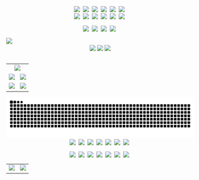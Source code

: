 <!-- tecnologias -->
<div align="center">
  <img src="https://img.shields.io/badge/-JavaScript-0D1117?style=for-the-badge&logo=javascript&logoColor=F7DF1E" />&nbsp;
  <img src="https://img.shields.io/badge/-TypeScript-0D1117?style=for-the-badge&logo=typescript&logoColor=3178C6" />&nbsp;
  <img src="https://img.shields.io/badge/-React-0D1117?style=for-the-badge&logo=react&logoColor=61DAFB" />&nbsp;
  <img src="https://img.shields.io/badge/-React%20Native-0D1117?style=for-the-badge&logo=react&logoColor=61DAFB" />&nbsp;
  <img src="https://img.shields.io/badge/-Flutter-0D1117?style=for-the-badge&logo=flutter&logoColor=02569B" />&nbsp;
  <img src="https://img.shields.io/badge/-TailwindCSS-0D1117?style=for-the-badge&logo=tailwindcss&logoColor=38B2AC" />&nbsp;
  <br>
<img src="https://img.shields.io/badge/-Java-0D1117?style=for-the-badge&logo=openjdk&logoColor=ED8B00" />&nbsp;
<img src="https://img.shields.io/badge/-Spring-0D1117?style=for-the-badge&logo=spring&logoColor=6DB33F" />&nbsp;
<img src="https://img.shields.io/badge/-Node.js-0D1117?style=for-the-badge&logo=node.js&logoColor=339933" />&nbsp;
<img src="https://img.shields.io/badge/-Python-0D1117?style=for-the-badge&logo=python&logoColor=3776AB" />&nbsp;
<img src="https://img.shields.io/badge/-Django-0D1117?style=for-the-badge&logo=django&logoColor=092E20" />&nbsp;
<img src="https://img.shields.io/badge/-C-0D1117?style=for-the-badge&logo=c&logoColor=A8B9CC" />&nbsp;
  <br>

<img src="https://img.shields.io/badge/-MySQL-0D1117?style=for-the-badge&logo=mysql&logoColor=4479A1" />&nbsp;
<img src="https://img.shields.io/badge/-PostgreSQL-0D1117?style=for-the-badge&logo=postgresql&logoColor=4169E1" />&nbsp;
<img src="https://img.shields.io/badge/-MongoDB-0D1117?style=for-the-badge&logo=mongodb&logoColor=47A248" />&nbsp;
<img src="https://img.shields.io/badge/-Docker-0D1117?style=for-the-badge&logo=docker&logoColor=2496ED" />&nbsp;

</div>

<!-- animação de texto -->
<a href="https://github.com/n33miaz">
  <img src="https://readme-typing-svg.herokuapp.com/?color=762075&size=35&center=true&vCenter=true&width=1000&lines=Hey,+my+name+is+Neemias,+how+are+you?;Olá,+me+chamo+Neemias,+tudo+tranquilo?;I'm+a+Systems+Development+technician;Sou+técnico+em+Desenvolvimento+de+Sistemas;Currently+working+as+a+Junior+Dev;Atualmente+trabalhando+como+Dev+Júnior;" />
</a>

<!-- contatos -->
<div align="center">
    <a href="https://www.linkedin.com/in/neemiasmanso/" target="_blank"><img src="https://img.shields.io/badge/LinkedIn-0077B5?style=for-the-badge&logo=linkedin&logoColor=white" /></a>
    <a href="mailto:ncormino@gmail.com" target="_blank"><img src="https://img.shields.io/badge/-Gmail-FF0000?style=for-the-badge&logo=gmail&logoColor=white" /></a>
    <a href="https://www.instagram.com/lele_mias/" target="_blank"><img src="https://img.shields.io/badge/-Instagram-E4405F?style=for-the-badge&logo=instagram&logoColor=white" /></a>
</div>

<br>

<!-- graficos -->
<table width="100%" align="center" cellpadding="8" cellspacing="0">
  <tr width="100%">
    <td colspan="2" align="center">
      <img width="100%" src="https://github-readme-activity-graph.vercel.app/graph?username=n33miaz&bg_color=0d1117&color=c9d1d9&line=762075&point=762075&area=true&hide_border=true&border_radius=10" />
    </td>
  </tr>
  
  <tr width="100%">
    <td width="50%" align="center">
      <img width="100%" src="https://github-readme-streak-stats.herokuapp.com/?user=n33miaz&theme=tokyonight&hide_border=true&background=0D1117&stroke=762075&ring=762075&fire=762075&currStreakNum=c9d1d9&sideNums=c9d1d9&sideLabels=c9d1d9&dates=c9d1d9" />
    </td>
    <td width="50%" align="center">
      <img width="80%" src="https://github-profile-trophy.vercel.app/?username=n33miaz&theme=dracula&no-frame=true&no-bg=true&margin-w=15&margin-h=15&column=4&row=2" />
    </td>
  </tr>

  <tr width="100%">
    <td width="50%" align="center">
      <img width="100%" src="https://github-readme-stats.vercel.app/api?username=n33miaz&show_icons=true&count_private=true&hide_border=true&title_color=762075&icon_color=762075&text_color=c9d1d9&bg_color=0d1117" />
    </td>
    <td width="50%" align="center">
      <img width="88%" src="https://github-readme-stats.vercel.app/api/top-langs/?username=n33miaz&layout=compact&hide_border=true&title_color=762075&text_color=c9d1d9&bg_color=0d1117&hide_progress=true" />
    </td>
  </tr>
</table>

<!-- animação cobrinha -->
<div align="center">
  <picture>
    <source media="(prefers-color-scheme: dark)" srcset="https://raw.githubusercontent.com/n33miaz/n33miaz/output/github-contribution-grid-snake-dark.svg" />
    <source media="(prefers-color-scheme: light)" srcset="https://raw.githubusercontent.com/n33miaz/n33miaz/output/github-contribution-grid-snake.svg" />
    <img src="https://raw.githubusercontent.com/n33miaz/n33miaz/output/github-contribution-grid-snake.svg" />
  </picture>
</div>

<!-- ferramentas -->
<div align="center">
  <img src="https://img.shields.io/badge/-Linux-0D1117?style=for-the-badge&logo=linux&logoColor=white" />&nbsp;
  <img src="https://img.shields.io/badge/-Android%20Studio-0D1117?style=for-the-badge&logo=androidstudio&logoColor=3DDC84" />&nbsp;
  <img src="https://img.shields.io/badge/-AWS-0D1117?style=for-the-badge&logo=amazonaws&logoColor=FF9900" />&nbsp;
  <img src="https://img.shields.io/badge/-Render-0D1117?style=for-the-badge&logo=render&logoColor=46E3B7" />&nbsp;
  <img src="https://img.shields.io/badge/-Supabase-0D1117?style=for-the-badge&logo=supabase&logoColor=3ECF8E" />&nbsp;
  <img src="https://img.shields.io/badge/-Grafana-0D1117?style=for-the-badge&logo=grafana&logoColor=F46800" />&nbsp;
  <img src="https://img.shields.io/badge/-Zabbix-0D1117?style=for-the-badge&logo=zabbix&logoColor=D40000" />&nbsp;
  <br>

<img src="https://img.shields.io/badge/-Postman-0D1117?style=for-the-badge&logo=postman&logoColor=FF6C37" />&nbsp;
<img src="https://img.shields.io/badge/-Insomnia-0D1117?style=for-the-badge&logo=insomnia&logoColor=4000BF" />&nbsp;
<img src="https://img.shields.io/badge/-DBeaver-0D1117?style=for-the-badge&logo=dbeaver&logoColor=FFFFFF" />&nbsp;
<img src="https://img.shields.io/badge/-MySQL%20Workbench-0D1117?style=for-the-badge&logo=mysql&logoColor=4479A1" />&nbsp;
<img src="https://img.shields.io/badge/-Notion-0D1117?style=for-the-badge&logo=notion&logoColor=FFFFFF" />&nbsp;
<img src="https://img.shields.io/badge/-Trello-0D1117?style=for-the-badge&logo=trello&logoColor=0052CC" />&nbsp;
<img src="https://img.shields.io/badge/-Vite-0D1117?style=for-the-badge&logo=vite&logoColor=646CFF" />&nbsp;

</div>

<!-- projetos principais -->
<table width="100%" align="center" cellpadding="8" cellspacing="0">
  <tr>
    <td width="50%" align="center">
      <a href="https://github.com/TCC-DS-2025/lumilivre-web">
        <img width="100%" src="https://github-readme-stats.vercel.app/api/pin/?username=TCC-DS-2025&repo=lumilivre-web&hide_border=true&title_color=762075&icon_color=762075&text_color=c9d1d9&bg_color=0d1117" />
      </a>
    </td>
    <td width="50%" align="center">
      <a href="https://github.com/TCC-DS-2025/lumilivre-mobile">
        <img width="100%" src="https://github-readme-stats.vercel.app/api/pin/?username=TCC-DS-2025&repo=lumilivre-mobile&hide_border=true&title_color=762075&icon_color=762075&text_color=c9d1d9&bg_color=0d1117" />
      </a>
    </td>
  <!-- </tr>
  <tr>
    <td colspan="2" align="center">
      <a href="https://github.com/TCC-DS-2025/lumilivre">
        <img width="100%" src="https://github-readme-stats.vercel.app/api/pin/?username=TCC-DS-2025&repo=lumilivre&hide_border=true&title_color=762075&icon_color=762075&text_color=c9d1d9&bg_color=0d1117" />
      </a>
    </td>
  </tr> -->
</table>
